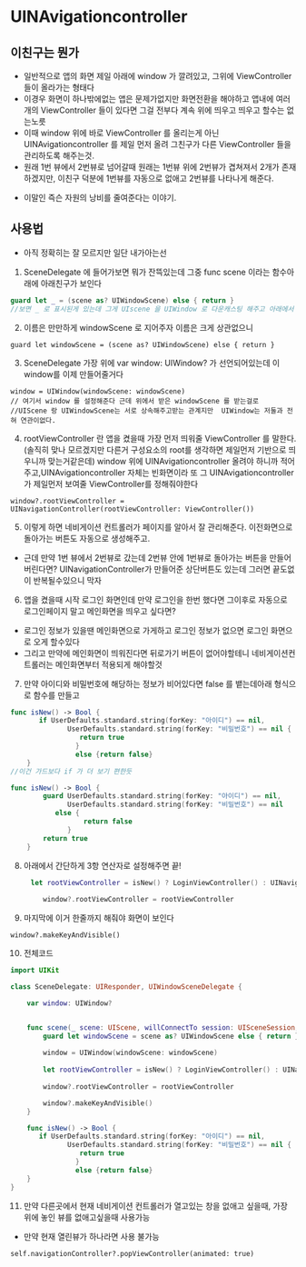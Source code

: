 # UINAvigationcontroller

## 이친구는 뭔가
* 일반적으로 앱의 화면 제일 아래에 window 가 깔려있고, 그위에 ViewController 들이 올라가는 형태다
* 이경우 화면이 하나밖에없는 앱은 문제가없지만 화면전환을 해야하고 앱내에 여러개의 ViewController 들이 있다면 그걸 전부다 계속 위에 띄우고 띄우고 할수는 없는노릇
* 이때 window 위에 바로 ViewController 를 올리는게 아닌 UINAvigationcontroller 를 제일 먼저 올려 그친구가 다른 ViewController 들을 관리하도록 해주는것. 
* 원래 1번 뷰에서 2번뷰로 넘어갈때 원래는 1번뷰 위에 2번뷰가 겹쳐져서 2개가 존재하겠지만, 이친구 덕분에 1번뷰를 자동으로 없애고 2번뷰를 나타나게 해준다. 
- 이말인 즉슨 자원의 낭비를 줄여준다는 이야기.

## 사용법
- 아직 정확히는 잘 모르지만 일단 내가아는선

1. SceneDelegate 에 들어가보면 뭐가 잔뜩있는데 그중 func scene 이라는 함수아래에 아래친구가 보인다

```swift
guard let _ = (scene as? UIWindowScene) else { return } 
//보면 _ 로 표시된게 있는데 그게 UIscene 을 UIWindow 로 다운캐스팅 해주고 아래에서 쓸일이없어서 저렇게 둔건데 우린 써야하니 이름을 붙여준다.
```

2. 이름은 만만하게 windowScene 로 지어주자 이름은 크게 상관없으니
```
guard let windowScene = (scene as? UIWindowScene) else { return } 
```

3. SceneDelegate 가장 위에  var window: UIWindow? 가 선언되어있는데 이 window를 이제 만들어줄거다 

```
window = UIWindow(windowScene: windowScene)
// 여기서 window 를 설정해준다 근데 위에서 받은 windowScene 를 받는걸로
//UIScene 랑 UIWindowScene는 서로 상속해주고받는 관계지만  UIWindow는 저둘과 전혀 연관이없다.
```

4. rootViewController 란 앱을 켰을때 가장 먼저 띄워줄 ViewController 를 말한다. (솔직히 맞나 모르겠지만 다른거 구성요소의 root를 생각하면 제일먼저 기반으로 띄우니까 맞는거같은데) 
window 위에 UINAvigationcontroller 올려야 하니까 적어주고,UINAvigationcontroller 자체는 빈화면이라 또 그 UINAvigationcontroller 가 제일먼저 보여줄 
ViewController를 정해줘야한다

```
window?.rootViewController = UINavigationController(rootViewController: ViewController())
```

5. 이렇게 하면 네비게이션 컨트롤러가 페이지를 알아서 잘 관리해준다. 이전화면으로 돌아가는 버튼도 자동으로 생성해주고.
 * 근데 만약 1번 뷰에서 2번뷰로 갔는데 2번뷰 안에 1번뷰로 돌아가는 버튼을 만들어버린다면? UINavigationController가 만들어준 상단버튼도 있는데 그러면 끝도없이 반복될수있으니 막자

6. 앱을 켰을때 시작 로그인 화면인데 만약 로그인을 한번 했다면 그이후로 자동으로 로그인페이지 말고 메인화면을 띄우고 싶다면?
 * 로그인 정보가 있을땐 메인화면으로 가게하고 로그인 정보가 없으면 로그인 화면으로 오게 할수있다
 * 그리고 만약에 메인화면이 띄워진다면 뒤로가기 버튼이 없어야할테니 네비게이션컨트롤러는 메인화면부터 적용되게 해야할것

7. 만약 아이디와 비밀번호에 해당하는 정보가 비어있다면 false 를 뱉는데아래 형식으로 함수를 만들고

```swift
func isNew() -> Bool {
       if UserDefaults.standard.string(forKey: "아이디") == nil,
        	  UserDefaults.standard.string(forKey: "비밀번호") == nil {
        	  	 return true
        	  	}
        	  	else {return false}
    }
//이건 가드보다 if 가 더 보기 편한듯 

func isNew() -> Bool {
        guard UserDefaults.standard.string(forKey: "아이디") == nil,
        	  UserDefaults.standard.string(forKey: "비밀번호") == nil
           else {
                  return false
              }
        return true
    }

```

8. 아래에서 간단하게 3항 연산자로 설정해주면 끝!

```swift
     let rootViewController = isNew() ? LoginViewController() : UINavigationController(rootViewController: WelcomeViewController())
        
        window?.rootViewController = rootViewController
```

9. 마지막에 이거 한줄까지 해줘야 화면이 보인다

```
window?.makeKeyAndVisible()
```


10. 전체코드

```swift
import UIKit

class SceneDelegate: UIResponder, UIWindowSceneDelegate {

    var window: UIWindow?


    func scene(_ scene: UIScene, willConnectTo session: UISceneSession, options connectionOptions: UIScene.ConnectionOptions) {
        guard let windowScene = scene as? UIWindowScene else { return }
        
        window = UIWindow(windowScene: windowScene)
        
        let rootViewController = isNew() ? LoginViewController() : UINavigationController(rootViewController: WelcomeViewController())
        
        window?.rootViewController = rootViewController

        window?.makeKeyAndVisible()
    }

    func isNew() -> Bool {
       if UserDefaults.standard.string(forKey: "아이디") == nil,
        	  UserDefaults.standard.string(forKey: "비밀번호") == nil {
        	  	 return true
        	  	}
        	  	else {return false}
    }
}

```

11. 만약 다른곳에서 현재 네비게이션 컨트롤러가 열고있는 창을 없애고 싶을때, 가장 위에 놓인 뷰를 없애고싶을때 사용가능
- 만약 현재 열린뷰가 하나라면 사용 불가능


```
self.navigationController?.popViewController(animated: true)
```
